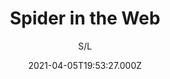 ---
id: '59c13d42-db49-44ad-b009-23fc5e7ed09c'
type: 'movie' # Filme, Série, Anime
title: "Spider in the Web"
synopsis: []
originalTitle: "Spider in the Web"
date: '2021-04-05T19:53:27.000Z'
update: '2021-04-05T19:53:27.000Z'
releaseDate: '2019-04-20T03:00:00.000Z'
imdb:
  rating: '4.4' # 8.5
  id: '' # tt0470752
duration: '1h 53 Min'
trailer:
  urls: [
    'XKMSP9OKspQ',
  ]
tags: ['720p']
genre: ['Suspense'] #
quality: 'WEB-DL' # BluRay, WEB-DL, HDTV, WEB-DL4K, WEB-DLe
format: 'Mkv' # MKV, MP4, TS
audio: 'Português' # Dublado, Legendado, Dual Audio, Dub & Leg
subtitle: 'S/L' # Português, inglês,
size: '1.78 GB' # 4.8 GB
audioQuality: 10
videoQuality: 10
directors: []
#  - name: 'Lana Wachowski'
#    image: ''
#  - name: 'Lilly Wachowski'
#    image: ''
cast: []
#  - name: 'Keanu Reeves'
#    image: ''
#    characterName: 'Neo'
writers: []
#  - name: ''
#    image: ''
maturityRating:
  age: '' # L , 10, 12, 14, 16, 18
  topics: [''] # Violence, Illegal drugs, Inappropriate Language, Legal Drugs, Sexual Content, Extreme Violence
###########################################
download:
  
  - url: 'magnet:?xt=urn:btih:6F65A5CC16D3B0414AB8AC3ABEF2E4769ED86BD6&dn=Spider.in.the.Web.2019.720p.WEBRip.Dublado.mkv&tr=udp%3a%2f%2ftracker.openbittorrent.com%3a80%2fannounce&tr=udp%3a%2f%2ftracker.opentrackr.org%3a1337%2fannounce'
    resolution: '720p' # 720p, 1080p, 4K,
    audio: 'Dublado' # Dublado, Legendado, Dual Audio
    size: '' # 4.8 GB
    quality: '' # BluRay, WEB-DL
    format: '' # MKV
images:
  cover: '/assets/movies/spider-in-the-web.jpg'
  background: '/assets/movies/'
---